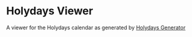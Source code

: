 # Holydays Viewer

A viewer for the Holydays calendar as generated by [Holydays Generator](https://github.com/smekras/holydays-generator)
